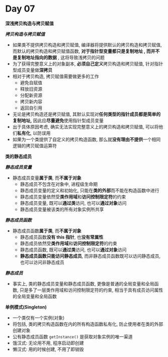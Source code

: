 # Day 07

**深浅拷贝构造与拷贝赋值** <p>
***拷贝构造与拷贝赋值***
- 如果类不提供拷贝构造和拷贝赋值, 编译器将提供默认的拷贝构造和拷贝赋值, 而默认的拷贝构造和拷贝赋值函数, **对于指针型变量都只是复制地址 , 而并不是复制地址指向的数据** , 这将导致浅拷贝的问题
- 为了获得完整意义上的对象副本, **必须自己定义**拷贝构造和拷贝赋值, 针对指针型成员变量做**深拷贝**
- 相对于拷贝构造, 拷贝赋值需要做更多的工作
    - 避免自赋值
    - 释放旧资源
    - 分配新资源
    - 拷贝新内容
    - 返回自引用
- 无论是拷贝构造还是拷贝赋值, 其默认实现对**任何类型的指针成员都是简单的复制地址,** 因此应**尽量避免**使用指针型成员变量
- 出于具体原因考虑, 确实无法实现完整意义上的拷贝构造和拷贝赋值, 可以将他们**私有化**, 以防误用
- 如果为一个类提供了自定义的拷贝构造函数, 那么就**没有理由不提供**一个相同逻辑的拷贝赋值运算符

**类的静态成员** <p>
***静态成员变量***
- 静态成员变量**属于类**, 而**不属于对象**
    - 静态成员不包含在对象中, 进程级生命期
    - 静态成员变量的定义和初始化, 只能在**类的外部**而不能在构造函数中进行
    - 静态成员变量依然受**类作用域**和**访问控制限定符**的约束
    - 静态成员变量, 既可以**通过类**访问, 也可以**通过对象**访问
    - 静态成员变量被该类的所有对象实例所共享

***静态成员函数***
- 静态成员函数**属于类**, 而**不属于对象**
    - 静态成员函数**没有 this 指针**, 也**没有常属性**
    - 静态成员依然受**类作用域**和**访问控制限定符**的约束
    - 静态成员函数, 既可以**通过类**访问, 也可以**通过对象**访问
    - **静态成员函数只能访问静态成员**, 而非静态成员函数既可以访问静态成员, 也可以访问非静态成员

***静态成员***
- 事实上, 类的静态成员变量和静态成员函数, 更像是普通的全局变量和全局函数, 只是多了一层类作用域和访问控制限定符的约束, 相当于具有成员访问属性的全局变量和全局函数

**单例模式(Singleton)**
- 一个类仅有一个实例(对象)
- 将包括, 类的拷贝构造函数在内的所有构造函数私有化, 防止使用者在类的外部创建对象
- 公有静态成员函数 `getInstance()` 是获取对象实例的唯一渠道
- 饿汉式: 无论用不用, 程序启动即创建
- 懒汉式: 用的时候创建, 不用了即销毁



